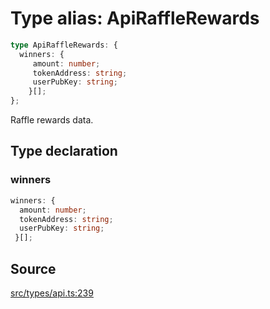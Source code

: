 # Type alias: ApiRaffleRewards

```ts
type ApiRaffleRewards: {
  winners: {
     amount: number;
     tokenAddress: string;
     userPubKey: string;
    }[];
};
```

Raffle rewards data.

## Type declaration

### winners

```ts
winners: {
  amount: number;
  tokenAddress: string;
  userPubKey: string;
 }[];
```

## Source

[src/types/api.ts:239](https://github.com/torque-labs/torque-ts-sdk/blob/60b058a1261e69e5eb8f4ad7130e050df24bb92d/src/types/api.ts#L239)
